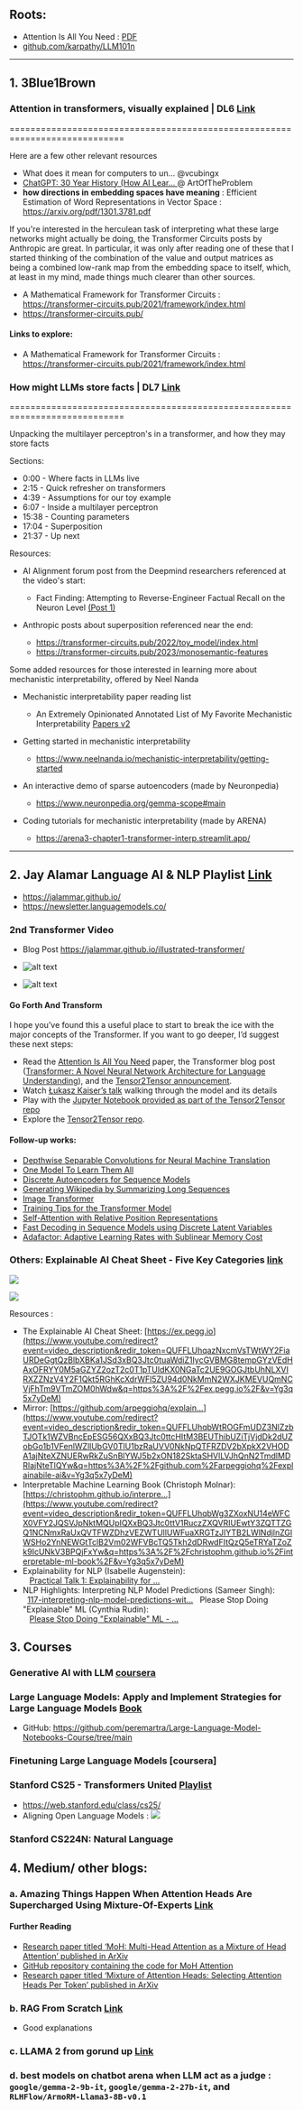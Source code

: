 ## Roots:

- Attention Is All You Need : [PDF](nn-zero-to-hero/lectures/11.Attention-All-You-Need.pdf)
- [github.com/karpathy/LLM101n](https://github.com/karpathy/LLM101n)

---
## 1. 3Blue1Brown 

### Attention in transformers, visually explained | DL6 [Link](https://www.youtube.com/watch?v=eMlx5fFNoYc&t=269s)
============================================================================

Here are a few other relevant resources

- What does it mean for computers to un...  @vcubingx 
- [ChatGPT: 30 Year History (How AI Lear...  ](https://www.youtube.com/watch?v=OFS90-FX6pg) @ ArtOfTheProblem
- **how directions in embedding spaces have meaning** : Efficient Estimation of Word Representations in Vector Space : https://arxiv.org/pdf/1301.3781.pdf

If you're interested in the herculean task of interpreting what these large networks might actually be doing, the Transformer Circuits posts by Anthropic are great. In particular, it was only after reading one of these that I started thinking of the combination of the value and output matrices as being a combined low-rank map from the embedding space to itself, which, at least in my mind, made things much clearer than other sources.
- A Mathematical Framework for Transformer Circuits : https://transformer-circuits.pub/2021/framework/index.html
- https://transformer-circuits.pub/

#### Links to explore:
- A Mathematical Framework for Transformer Circuits : https://transformer-circuits.pub/2021/framework/index.html


### How might LLMs store facts | DL7 [Link](https://www.youtube.com/watch?v=9-Jl0dxWQs8&list=PLZHQObOWTQDNU6R1_67000Dx_ZCJB-3pi&index=8)
============================================================================

Unpacking the multilayer perceptron's in a transformer, and how they may store facts

Sections:
* 0:00 - Where facts in LLMs live
* 2:15 - Quick refresher on transformers
* 4:39 - Assumptions for our toy example
* 6:07 - Inside a multilayer perceptron
* 15:38 - Counting parameters
* 17:04 - Superposition
* 21:37 - Up next


Resources: 
- AI Alignment forum post from the Deepmind researchers referenced at the video's start:
	- Fact Finding: Attempting to Reverse-Engineer Factual Recall on the Neuron Level [(Post 1)](https://www.alignmentforum.org/posts/iGuwZTHWb6DFY3sKB/fact-finding-attempting-to-reverse-engineer-factual-recall)

- Anthropic posts about superposition referenced near the end:
	- https://transformer-circuits.pub/2022/toy_model/index.html 
	- https://transformer-circuits.pub/2023/monosemantic-features


Some added resources for those interested in learning more about mechanistic interpretability, offered by Neel Nanda

- Mechanistic interpretability paper reading list
    - An Extremely Opinionated Annotated List of My Favorite Mechanistic Interpretability [Papers v2](https://www.alignmentforum.org/posts/NfFST5Mio7BCAQHPA/an-extremely-opinionated-annotated-list-of-my-favourite)

- Getting started in mechanistic interpretability
	- https://www.neelnanda.io/mechanistic-interpretability/getting-started 

- An interactive demo of sparse autoencoders (made by Neuronpedia)
	- https://www.neuronpedia.org/gemma-scope#main

- Coding tutorials for mechanistic interpretability (made by ARENA)
	- https://arena3-chapter1-transformer-interp.streamlit.app/

---
## 2. Jay Alamar Language AI & NLP Playlist [Link](https://www.youtube.com/playlist?list=PLTx9yCaDlo1UlgZiSgEjq86Zvbo2yC87d)

- https://jalammar.github.io/
- https://newsletter.languagemodels.co/ 

### 2nd Transformer Video

- Blog Post https://jalammar.github.io/illustrated-transformer/
  
- ![alt text](image-1.png)
- ![alt text](image-2.png)
#### Go Forth And Transform
I hope you’ve found this a useful place to start to break the ice with the major concepts of the Transformer. If you want to go deeper, I’d suggest these next steps:
- Read the [Attention Is All You Need](https://arxiv.org/abs/1706.03762) paper, the Transformer blog post ([Transformer: A Novel Neural Network Architecture for Language Understanding](https://ai.googleblog.com/2017/08/transformer-novel-neural-network.html)), and the [Tensor2Tensor announcement](https://ai.googleblog.com/2017/06/accelerating-deep-learning-research.html).
- Watch [Łukasz Kaiser’s talk](https://www.youtube.com/watch?v=rBCqOTEfxvg) walking through the model and its details
- Play with the [Jupyter Notebook provided as part of the Tensor2Tensor repo](https://colab.research.google.com/github/tensorflow/tensor2tensor/blob/master/tensor2tensor/notebooks/hello_t2t.ipynb)
- Explore the [Tensor2Tensor repo](https://github.com/tensorflow/tensor2tensor).

#### Follow-up works:
- [Depthwise Separable Convolutions for Neural Machine Translation](https://arxiv.org/abs/1706.03059)
- [One Model To Learn Them All](https://arxiv.org/abs/1706.05137)
- [Discrete Autoencoders for Sequence Models](https://arxiv.org/abs/1801.09797)
- [Generating Wikipedia by Summarizing Long Sequences](https://arxiv.org/abs/1801.10198)
- [Image Transformer](https://arxiv.org/abs/1802.05751)
- [Training Tips for the Transformer Model](https://arxiv.org/abs/1804.00247)
- [Self-Attention with Relative Position Representations](https://arxiv.org/abs/1803.02155)
- [Fast Decoding in Sequence Models using Discrete Latent Variables](https://arxiv.org/abs/1803.03382)
- [Adafactor: Adaptive Learning Rates with Sublinear Memory Cost](https://arxiv.org/abs/1804.04235)

### Others: Explainable AI Cheat Sheet - Five Key Categories [link](https://www.youtube.com/watch?v=Yg3q5x7yDeM&list=PLTx9yCaDlo1UN8ACYqzjq2tj2m2sVr3gB&index=1)

![](Pasted%20image%2020241206183838.png)

![](Pasted%20image%2020241206183900.png)

Resources : 
- The Explainable AI Cheat Sheet: [https://ex.pegg.io](https://www.youtube.com/redirect?event=video_description&redir_token=QUFFLUhqazNxcmVsTWtWY2FiaURDeGgtQzBlbXBKa1JSd3xBQ3Jtc0tuaWdiZ1IycGVBMG8tempGYzVEdHAxOFRYY0M5aGZYZ2ozT2c0T1pTUldKX0NGaTc2UE9GOGJtbUhNLXVIRXZZNzV4Y2F1Qkt5RGhKcXdrWFl5ZU94d0NkMmN2WXJKMEVUQmNCVjFhTm9VTmZOM0hWdw&q=https%3A%2F%2Fex.pegg.io%2F&v=Yg3q5x7yDeM) 
- Mirror: [https://github.com/arpeggiohq/explain...](https://www.youtube.com/redirect?event=video_description&redir_token=QUFFLUhqbWtROGFmUDZ3NlZzbTJOTk1WZVBncEpESG56QXxBQ3Jtc0ttcHItM3BEUThibUZiTjVjdDk2dUZobGo1b1VFenlWZllUbGV0TlU1bzRaUVV0NkNpQTFRZDV2bXpkX2VHODA1ajNteXZNUERwRkZuSnBlYWJ5b2xON182SktaSHVlLVJhQnN2TmdlMDRlajNteTlQYw&q=https%3A%2F%2Fgithub.com%2Farpeggiohq%2Fexplainabile-ai&v=Yg3q5x7yDeM) 
- Interpretable Machine Learning Book (Christoph Molnar): [https://christophm.github.io/interpre...](https://www.youtube.com/redirect?event=video_description&redir_token=QUFFLUhqbWg3ZXoxNU14eWFCX0VFY2JQSVJpNktMQUpIQXxBQ3Jtc0ttV1RuczZXQVRIUEwtY3ZQTTZGQ1NCNmxRaUxQVTFWZDhzVEZWTUllUWFuaXRGTzJIYTB2LWlNdjlnZGlWSHo2YnNEWGtTclB2Vm02WFVBcTQ5Tkh2dDRwdFItQzQ5eTRYaTZoZk9IcUNkV3BPQjFxYw&q=https%3A%2F%2Fchristophm.github.io%2Finterpretable-ml-book%2F&v=Yg3q5x7yDeM) 
- Explainability for NLP (Isabelle Augenstein):    [Practical Talk 1: Explainability for ...](https://www.youtube.com/watch?v=XiaTNOHPpuA&t=0s)   
- NLP Highlights: Interpreting NLP Model Predictions (Sameer Singh):   [117-interpreting-nlp-model-predictions-wit...](https://www.youtube.com/redirect?event=video_description&redir_token=QUFFLUhqbE9hdWJMcmk2VEpIdnZYelNqdnNkRlRBWDAtUXxBQ3Jtc0tuVnFVTTFIdnJha2dhUkh3VG9sdGkwV092d0J0eWpSQmVoUURBMlFEOXp4Q1hUT0xsTGRobk85cjk0Nmd0cV9VazBWdTlqemtDMWVwcXhTdmxoWWtENVpESkNsb1RzMFJscXNZRUdhQVdGaDF2SElCYw&q=https%3A%2F%2Fsoundcloud.com%2Fnlp-highlights%2F117-interpreting-nlp-model-predictions-with-sameer-singh&v=Yg3q5x7yDeM)   Please Stop Doing "Explainable" ML (Cynthia Rudin):    [Please Stop Doing "Explainable" ML - ...](https://www.youtube.com/watch?v=I0yrJz8uc5Q&t=0s)



## 3. Courses 

### Generative AI with LLM [coursera](https://www.coursera.org/learn/generative-ai-with-llms)

### Large Language Models: Apply and Implement Strategies for Large Language Models [Book]()

- GitHub: https://github.com/peremartra/Large-Language-Model-Notebooks-Course/tree/main

### Finetuning Large Language Models [coursera]

### Stanford CS25 - Transformers United [Playlist](https://www.youtube.com/playlist?list=PLoROMvodv4rNiJRchCzutFw5ItR_Z27CM)
- https://web.stanford.edu/class/cs25/
- Aligning Open Language Models : ![](Pasted%20image%2020241206184535.png)

### Stanford CS224N: Natural Language
## 4. Medium/ other blogs: 

### a. Amazing Things Happen When Attention Heads Are Supercharged Using Mixture-Of-Experts [Link](https://levelup.gitconnected.com/amazing-things-happen-when-attention-heads-are-supercharged-using-mixture-of-experts-b55a6b9a0ac8)

#### Further Reading
- [Research paper titled ‘MoH: Multi-Head Attention as a Mixture of Head Attention’ published in ArXiv](https://arxiv.org/abs/2410.11842v1)
- [GitHub repository containing the code for MoH Attention](https://github.com/SkyworkAI/MoH)
- [Research paper titled ‘Mixture of Attention Heads: Selecting Attention Heads Per Token’ published in ArXiv](https://arxiv.org/pdf/2210.05144)

### b. RAG From Scratch [Link](https://pub.towardsai.net/rag-from-scratch-66c5eff02482)
- Good explanations


### c. LLAMA 2 from gorund up [Link](https://cameronrwolfe.substack.com/p/llama-2-from-the-ground-up)


### d. best models on chatbot arena when LLM act as a judge : **`google/gemma-2-9b-it`**, **`google/gemma-2-27b-it`**, and **`RLHFlow/ArmoRM-Llama3-8B-v0.1`**